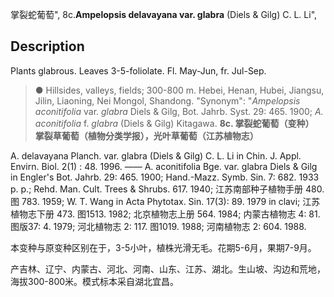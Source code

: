 掌裂蛇葡萄",
8c.**Ampelopsis delavayana var. glabra** (Diels & Gilg) C. L. Li",

## Description
Plants glabrous. Leaves 3-5-foliolate. Fl. May-Jun, fr. Jul-Sep.

> ●  Hillsides, valleys, fields; 300-800 m. Hebei, Henan, Hubei, Jiangsu, Jilin, Liaoning, Nei Mongol, Shandong.
  "Synonym": "*Ampelopsis aconitifolia* var. *glabra* Diels &amp; Gilg, Bot. Jahrb. Syst. 29: 465. 1900; *A. aconitifolia* f. *glabra* (Diels &amp; Gilg) Kitagawa.
**8c. 掌裂蛇葡萄（变种）　掌裂草葡萄（植物分类学报），光叶草葡萄（江苏植物志）**

A. delavayana Planch. var. glabra (Diels & Gilg) C. L. Li in Chin. J. Appl. Envirn. Biol. 2(1) : 48. 1996. —— A. aconitifolia Bge. var. glabra Diels & Gilg in Engler's Bot. Jahrb. 29: 465. 1900; Hand.-Mazz. Symb. Sin. 7: 682. 1933 p. p.; Rehd. Man. Cult. Trees & Shrubs. 617. 1940; 江苏南部种子植物手册 480. 图 783. 1959; W. T. Wang in Acta Phytotax. Sin. 17(3): 89. 1979 in clavi; 江苏植物志下册 473. 图1513. 1982; 北京植物志上册 564. 1984; 内蒙古植物志 4: 81. 图版37: 4. 1979; 河北植物志 2: 117. 图1019. 1988; 河南植物志 2: 604. 1988.

本变种与原变种区别在于，3-5小叶，植株光滑无毛。花期5-6月，果期7-9月。

产吉林、辽宁、内蒙古、河北、河南、山东、江苏、湖北。生山坡、沟边和荒地，海拔300-800米。模式标本采自湖北宜昌。
